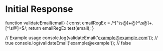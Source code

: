 # Initial Response

function validateEmail(email) {
  const emailRegEx = /^[^\s@]+@[^\s@]+\.[^\s@]+$/;
  return emailRegEx.test(email);
}

// Example usage
console.log(validateEmail('example@example.com')); // true
console.log(validateEmail('example@example')); // false